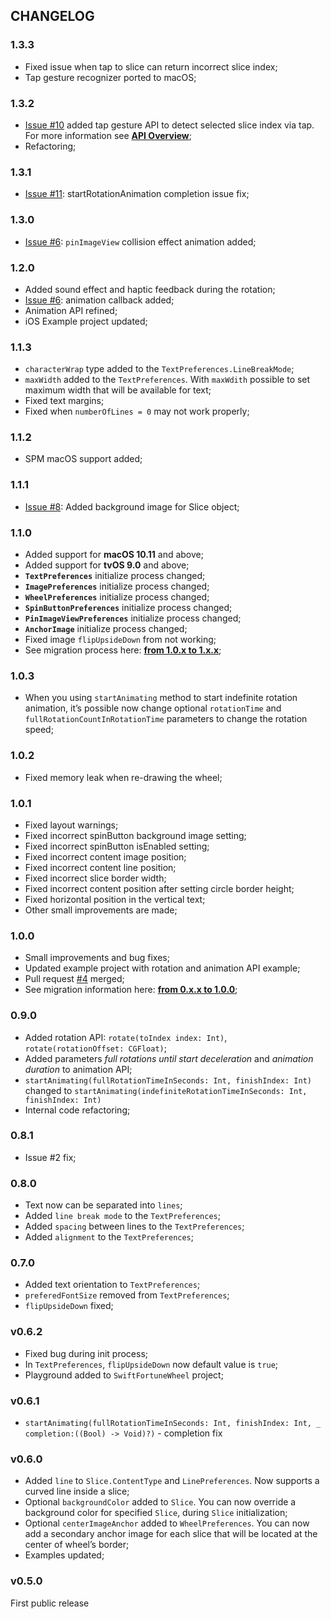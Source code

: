 ## CHANGELOG

### 1.3.3
- Fixed issue when tap to slice can return incorrect slice index;
- Tap gesture recognizer ported to macOS;

### 1.3.2
- [Issue #10](https://github.com/sh-khashimov/SwiftFortuneWheel/issues/10) added tap gesture API to detect selected slice index via tap. For more information see [**API Overview**](API_Overview.md);
- Refactoring;

### 1.3.1
- [Issue #11](https://github.com/sh-khashimov/SwiftFortuneWheel/issues/11): startRotationAnimation completion issue fix;

### 1.3.0
- [Issue #6](https://github.com/sh-khashimov/SwiftFortuneWheel/issues/6): `pinImageView` collision effect animation added;

### 1.2.0

- Added sound effect and haptic feedback during the rotation;
- [Issue #6](https://github.com/sh-khashimov/SwiftFortuneWheel/issues/6): animation callback added;
- Animation API refined;
- iOS Example project updated; 

### 1.1.3

- `characterWrap` type added to the `TextPreferences.LineBreakMode`;
- `maxWidth` added to the `TextPreferences`. With `maxWdith` possible to set maximum width that will be available for text;
- Fixed text margins;
- Fixed when `numberOfLines = 0` may not work properly;

### 1.1.2

- SPM macOS support added;

### 1.1.1
- [Issue #8](https://github.com/sh-khashimov/SwiftFortuneWheel/issues/8): Added background image for Slice object;

### 1.1.0

- Added support for **macOS 10.11** and above;
- Added support for **tvOS 9.0** and above;
- **`TextPreferences`** initialize process changed;
- **`ImagePreferences`** initialize process changed;
- **`WheelPreferences`** initialize process changed;
- **`SpinButtonPreferences`** initialize process changed;
- **`PinImageViewPreferences`** initialize process changed;
- **`AnchorImage`** initialize process changed;
- Fixed image `flipUpsideDown` from not working;
- See migration process here: [**from 1.0.x to 1.x.x**](Migrations/Migration_1_to_1.x.md);

### 1.0.3

- When you using `startAnimating` method to start indefinite rotation animation, it’s possible now change optional `rotationTime` and `fullRotationCountInRotationTime` parameters to change the rotation speed;

### 1.0.2

- Fixed memory leak when re-drawing the wheel;

### 1.0.1

- Fixed layout warnings;
- Fixed incorrect spinButton background image setting;
- Fixed incorrect spinButton isEnabled setting;
- Fixed incorrect content image position;
- Fixed incorrect content line position;
- Fixed incorrect slice border width;
- Fixed incorrect content position after setting circle border height;
- Fixed horizontal position in the vertical text;
- Other small improvements are made;

### 1.0.0

- Small improvements and bug fixes;
- Updated example project with rotation and animation API example;
- Pull request [#4](https://github.com/sh-khashimov/SwiftFortuneWheel/pull/4) merged;
- See migration information here: [**from 0.x.x to 1.0.0**](Migrations/Migration_0_to_1.md);

### 0.9.0
- Added rotation API: `rotate(toIndex index: Int)`, `rotate(rotationOffset: CGFloat)`;
- Added parameters *full rotations until start deceleration* and *animation duration* to animation API;
- `startAnimating(fullRotationTimeInSeconds: Int, finishIndex: Int)` changed to `startAnimating(indefiniteRotationTimeInSeconds: Int, finishIndex: Int)`
- Internal code refactoring;

### 0.8.1
- Issue #2 fix;

### 0.8.0
- Text now can be separated into `lines`;
- Added `line break mode` to the `TextPreferences`;
- Added `spacing` between lines to the `TextPreferences`;
- Added `alignment` to the `TextPreferences`;

### 0.7.0
- Added text orientation to `TextPreferences`;
- `preferedFontSize` removed from `TextPreferences`;
- `flipUpsideDown` fixed;


### v0.6.2
- Fixed bug during init process;
- In `TextPreferences`, `flipUpsideDown` now default value is `true`;
- Playground added to `SwiftFortuneWheel` project;


### v0.6.1

- `startAnimating(fullRotationTimeInSeconds: Int, finishIndex: Int, _ completion:((Bool) -> Void)?)` - completion fix

### v0.6.0
- Added `line` to `Slice.ContentType` and `LinePreferences`. Now supports a curved line inside a slice;
- Optional `backgroundColor` added to `Slice`. You can now override a background color for specified `Slice`, during `Slice` initialization;
- Optional `centerImageAnchor` added to `WheelPreferences`. You can now add a secondary anchor image for each slice that will be located at the center of wheel’s border;
- Examples updated;

### v0.5.0

First public release
